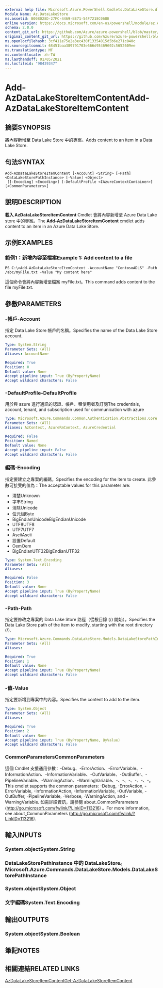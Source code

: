 ```yaml
---
external help file: Microsoft.Azure.PowerShell.Cmdlets.DataLakeStore.dll-Help.xml
Module Name: Az.DataLakeStore
ms.assetid: B008028D-27FC-4469-BE71-54F7218C068B
online version: https://docs.microsoft.com/en-us/powershell/module/az.datalakestore/add-azdatalakestoreitemcontent
schema: 2.0.0
content_git_url: https://github.com/Azure/azure-powershell/blob/master/src/DataLakeStore/DataLakeStore/help/Add-AzDataLakeStoreItemContent.md
original_content_git_url: https://github.com/Azure/azure-powershell/blob/master/src/DataLakeStore/DataLakeStore/help/Add-AzDataLakeStoreItemContent.md
ms.openlocfilehash: 3cf411e75e2a3ec430f13354015d5b6e271c840c
ms.sourcegitcommit: 68451baa389791703e666d95469602c5652609ee
ms.translationtype: MT
ms.contentlocale: zh-TW
ms.lasthandoff: 01/05/2021
ms.locfileid: "98439347"
---
```

# <span data-ttu-id="ee814-101">Add-AzDataLakeStoreItemContent</span><span class="sxs-lookup"><span data-stu-id="ee814-101">Add-AzDataLakeStoreItemContent</span></span>

## <span data-ttu-id="ee814-102">摘要</span><span class="sxs-lookup"><span data-stu-id="ee814-102">SYNOPSIS</span></span>
<span data-ttu-id="ee814-103">將內容新增至 Data Lake Store 中的專案。</span><span class="sxs-lookup"><span data-stu-id="ee814-103">Adds content to an item in a Data Lake Store.</span></span>

## <span data-ttu-id="ee814-104">句法</span><span class="sxs-lookup"><span data-stu-id="ee814-104">SYNTAX</span></span>

```
Add-AzDataLakeStoreItemContent [-Account] <String> [-Path] <DataLakeStorePathInstance> [-Value] <Object>
 [[-Encoding] <Encoding>] [-DefaultProfile <IAzureContextContainer>] [<CommonParameters>]
```

## <span data-ttu-id="ee814-105">說明</span><span class="sxs-lookup"><span data-stu-id="ee814-105">DESCRIPTION</span></span>
<span data-ttu-id="ee814-106">**載入 AzDataLakeStoreItemContent** Cmdlet 會將內容新增至 Azure Data Lake store 中的專案。</span><span class="sxs-lookup"><span data-stu-id="ee814-106">The **Add-AzDataLakeStoreItemContent** cmdlet adds content to an item in an Azure Data Lake Store.</span></span>

## <span data-ttu-id="ee814-107">示例</span><span class="sxs-lookup"><span data-stu-id="ee814-107">EXAMPLES</span></span>

### <span data-ttu-id="ee814-108">範例1：新增內容至檔案</span><span class="sxs-lookup"><span data-stu-id="ee814-108">Example 1: Add content to a file</span></span>
```
PS C:\>Add-AzDataLakeStoreItemContent -AccountName "ContosoADLS" -Path /abc/myFile.txt -Value "My content here"
```

<span data-ttu-id="ee814-109">這個命令會將內容新增至檔案 myFile.txt。</span><span class="sxs-lookup"><span data-stu-id="ee814-109">This command adds content to the file myFile.txt.</span></span>

## <span data-ttu-id="ee814-110">參數</span><span class="sxs-lookup"><span data-stu-id="ee814-110">PARAMETERS</span></span>

### <span data-ttu-id="ee814-111">-帳戶</span><span class="sxs-lookup"><span data-stu-id="ee814-111">-Account</span></span>
<span data-ttu-id="ee814-112">指定 Data Lake Store 帳戶的名稱。</span><span class="sxs-lookup"><span data-stu-id="ee814-112">Specifies the name of the Data Lake Store account.</span></span>

```yaml
Type: System.String
Parameter Sets: (All)
Aliases: AccountName

Required: True
Position: 0
Default value: None
Accept pipeline input: True (ByPropertyName)
Accept wildcard characters: False
```

### <span data-ttu-id="ee814-113">-DefaultProfile</span><span class="sxs-lookup"><span data-stu-id="ee814-113">-DefaultProfile</span></span>
<span data-ttu-id="ee814-114">用於與 azure 進行通訊的認證、帳戶、租使用者及訂閱</span><span class="sxs-lookup"><span data-stu-id="ee814-114">The credentials, account, tenant, and subscription used for communication with azure</span></span>

```yaml
Type: Microsoft.Azure.Commands.Common.Authentication.Abstractions.Core.IAzureContextContainer
Parameter Sets: (All)
Aliases: AzContext, AzureRmContext, AzureCredential

Required: False
Position: Named
Default value: None
Accept pipeline input: False
Accept wildcard characters: False
```

### <span data-ttu-id="ee814-115">編碼</span><span class="sxs-lookup"><span data-stu-id="ee814-115">-Encoding</span></span>
<span data-ttu-id="ee814-116">指定要建立之專案的編碼。</span><span class="sxs-lookup"><span data-stu-id="ee814-116">Specifies the encoding for the item to create.</span></span>
<span data-ttu-id="ee814-117">此參數可接受的值為：</span><span class="sxs-lookup"><span data-stu-id="ee814-117">The acceptable values for this parameter are:</span></span>
- <span data-ttu-id="ee814-118">清楚</span><span class="sxs-lookup"><span data-stu-id="ee814-118">Unknown</span></span>
- <span data-ttu-id="ee814-119">字串</span><span class="sxs-lookup"><span data-stu-id="ee814-119">String</span></span>
- <span data-ttu-id="ee814-120">消除</span><span class="sxs-lookup"><span data-stu-id="ee814-120">Unicode</span></span>
- <span data-ttu-id="ee814-121">位元組</span><span class="sxs-lookup"><span data-stu-id="ee814-121">Byte</span></span>
- <span data-ttu-id="ee814-122">BigEndianUnicode</span><span class="sxs-lookup"><span data-stu-id="ee814-122">BigEndianUnicode</span></span>
- <span data-ttu-id="ee814-123">UTF8</span><span class="sxs-lookup"><span data-stu-id="ee814-123">UTF8</span></span>
- <span data-ttu-id="ee814-124">UTF7</span><span class="sxs-lookup"><span data-stu-id="ee814-124">UTF7</span></span>
- <span data-ttu-id="ee814-125">Ascii</span><span class="sxs-lookup"><span data-stu-id="ee814-125">Ascii</span></span>
- <span data-ttu-id="ee814-126">設置</span><span class="sxs-lookup"><span data-stu-id="ee814-126">Default</span></span>
- <span data-ttu-id="ee814-127">Oem</span><span class="sxs-lookup"><span data-stu-id="ee814-127">Oem</span></span>
- <span data-ttu-id="ee814-128">BigEndianUTF32</span><span class="sxs-lookup"><span data-stu-id="ee814-128">BigEndianUTF32</span></span>

```yaml
Type: System.Text.Encoding
Parameter Sets: (All)
Aliases:

Required: False
Position: 3
Default value: None
Accept pipeline input: True (ByPropertyName)
Accept wildcard characters: False
```

### <span data-ttu-id="ee814-129">-Path</span><span class="sxs-lookup"><span data-stu-id="ee814-129">-Path</span></span>
<span data-ttu-id="ee814-130">指定要修改之專案的 Data Lake Store 路徑（從根目錄 (/) 開始）。</span><span class="sxs-lookup"><span data-stu-id="ee814-130">Specifies the Data Lake Store path of the item to modify, starting with the root directory (/).</span></span>

```yaml
Type: Microsoft.Azure.Commands.DataLakeStore.Models.DataLakeStorePathInstance
Parameter Sets: (All)
Aliases:

Required: True
Position: 1
Default value: None
Accept pipeline input: True (ByPropertyName)
Accept wildcard characters: False
```

### <span data-ttu-id="ee814-131">-值</span><span class="sxs-lookup"><span data-stu-id="ee814-131">-Value</span></span>
<span data-ttu-id="ee814-132">指定要新增到專案中的內容。</span><span class="sxs-lookup"><span data-stu-id="ee814-132">Specifies the content to add to the item.</span></span>

```yaml
Type: System.Object
Parameter Sets: (All)
Aliases:

Required: True
Position: 2
Default value: None
Accept pipeline input: True (ByPropertyName, ByValue)
Accept wildcard characters: False
```

### <span data-ttu-id="ee814-133">CommonParameters</span><span class="sxs-lookup"><span data-stu-id="ee814-133">CommonParameters</span></span>
<span data-ttu-id="ee814-134">這個 Cmdlet 支援通用參數：-Debug、-ErrorAction、-ErrorVariable、-InformationAction、-InformationVariable、-OutVariable、-OutBuffer、-PipelineVariable、-WarningAction、-WarningVariable、-、-、-、-、-、-。</span><span class="sxs-lookup"><span data-stu-id="ee814-134">This cmdlet supports the common parameters: -Debug, -ErrorAction, -ErrorVariable, -InformationAction, -InformationVariable, -OutVariable, -OutBuffer, -PipelineVariable, -Verbose, -WarningAction, and -WarningVariable.</span></span> <span data-ttu-id="ee814-135">如需詳細資訊，請參閱 about_CommonParameters (http://go.microsoft.com/fwlink/?LinkID=113216) 。</span><span class="sxs-lookup"><span data-stu-id="ee814-135">For more information, see about_CommonParameters (http://go.microsoft.com/fwlink/?LinkID=113216).</span></span>

## <span data-ttu-id="ee814-136">輸入</span><span class="sxs-lookup"><span data-stu-id="ee814-136">INPUTS</span></span>

### <span data-ttu-id="ee814-137">System.object</span><span class="sxs-lookup"><span data-stu-id="ee814-137">System.String</span></span>

### <span data-ttu-id="ee814-138">DataLakeStorePathInstance 中的 DataLakeStore。</span><span class="sxs-lookup"><span data-stu-id="ee814-138">Microsoft.Azure.Commands.DataLakeStore.Models.DataLakeStorePathInstance</span></span>

### <span data-ttu-id="ee814-139">System.object</span><span class="sxs-lookup"><span data-stu-id="ee814-139">System.Object</span></span>

### <span data-ttu-id="ee814-140">文字編碼</span><span class="sxs-lookup"><span data-stu-id="ee814-140">System.Text.Encoding</span></span>

## <span data-ttu-id="ee814-141">輸出</span><span class="sxs-lookup"><span data-stu-id="ee814-141">OUTPUTS</span></span>

### <span data-ttu-id="ee814-142">System.object</span><span class="sxs-lookup"><span data-stu-id="ee814-142">System.Boolean</span></span>

## <span data-ttu-id="ee814-143">筆記</span><span class="sxs-lookup"><span data-stu-id="ee814-143">NOTES</span></span>

## <span data-ttu-id="ee814-144">相關連結</span><span class="sxs-lookup"><span data-stu-id="ee814-144">RELATED LINKS</span></span>

[<span data-ttu-id="ee814-145">AzDataLakeStoreItemContent</span><span class="sxs-lookup"><span data-stu-id="ee814-145">Get-AzDataLakeStoreItemContent</span></span>](./Get-AzDataLakeStoreItemContent.md)


